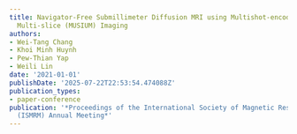 ```yaml
---
title: Navigator-Free Submillimeter Diffusion MRI using Multishot-encoded Simultaneous
  Multi-slice (MUSIUM) Imaging
authors:
- Wei-Tang Chang
- Khoi Minh Huynh
- Pew-Thian Yap
- Weili Lin
date: '2021-01-01'
publishDate: '2025-07-22T22:53:54.474088Z'
publication_types:
- paper-conference
publication: '*Proceedings of the International Society of Magnetic Resonance in Medicine
  (ISMRM) Annual Meeting*'
---
```

